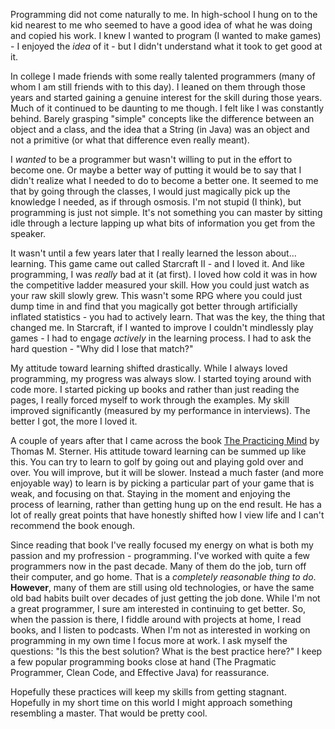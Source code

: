 <!--META--
author: Sean K Smith
created: 2019-05-17T01:26:37Z
edited: 2019-05-17T01:26:37Z
title: Active Learning
subtitle: becomming a better programmer when osmosis is not enough
tags:
  - learning
--END-->
Programming did not come naturally to me. In high-school I hung on to the kid nearest to me who seemed to have a good idea of what he was doing and copied his work. I knew I wanted to program (I wanted to make games) - I enjoyed the *idea* of it - but I didn't understand what it took to get good at it.

In college I made friends with some really talented programmers (many of whom I am still friends with to this day). I leaned on them through those years and started gaining a genuine interest for the skill during those years. Much of it continued to be daunting to me though. I felt like I was constantly behind. Barely grasping "simple" concepts like the difference between an object and a class, and the idea that a String (in Java) was an object and not a primitive (or what that difference even really meant).

I *wanted* to be a programmer but wasn't willing to put in the effort to become one. Or maybe a better way of putting it would be to say that I didn't realize what I needed to do to become a better one. It seemed to me that by going through the classes, I would just magically pick up the knowledge I needed, as if through osmosis. I'm not stupid (I think), but programming is just not simple. It's not something you can master by sitting idle through a lecture lapping up what bits of information you get from the speaker.

It wasn't until a few years later that I really learned the lesson about... learning. This game came out called Starcraft II - and I loved it. And like programming, I was *really* bad at it (at first). I loved how cold it was in how the competitive ladder measured your skill. How you could just watch as your raw skill slowly grew. This wasn't some RPG where you could just dump time in and find that you magically got better through artificially inflated statistics - you had to actively learn. That was the key, the thing that changed me. In Starcraft, if I wanted to improve I couldn't mindlessly play games - I had to engage *actively* in the learning process. I had to ask the hard question - "Why did I lose that match?"

My attitude toward learning shifted drastically. While I always loved programming, my progress was always slow. I started toying around with code more. I started picking up books and rather than just reading the pages, I really forced myself to work through the examples. My skill improved significantly (measured by my performance in interviews). The better I got, the more I loved it.

A couple of years after that I came across the book [The Practicing Mind](https://www.amazon.com/gp/product/1608680908/ref=ppx_yo_dt_b_search_asin_title?ie=UTF8&psc=1) by Thomas M. Sterner. His attitude toward learning can be summed up like this. You can try to learn to golf by going out and playing gold over and over. You will improve, but it will be slower. Instead a much faster (and more enjoyable way) to learn is by picking a particular part of your game that is weak, and focusing on that. Staying in the moment and enjoying the process of learning, rather than getting hung up on the end result. He has a lot of really great points that have honestly shifted how I view life and I can't recommend the book enough.

Since reading that book I've really focused my energy on what is both my passion and my profression - programming. I've worked with quite a few programmers now in the past decade. Many of them do the job, turn off their computer, and go home. That is a *completely reasonable thing to do*. **However**, many of them are still using old technologies, or have the same old bad habits built over decades of just getting the job done. While I'm not a great programmer, I sure am interested in continuing to get better. So, when the passion is there, I fiddle around with projects at home, I read books, and I listen to podcasts. When I'm not as interested in working on programming in my own time I focus more at work. I ask myself the questions: "Is this the best solution? What is the best practice here?" I keep a few popular programming books close at hand (The Pragmatic Programmer, Clean Code, and Effective Java) for reassurance.

Hopefully these practices will keep my skills from getting stagnant. Hopefully in my short time on this world I might approach something resembling a master. That would be pretty cool.